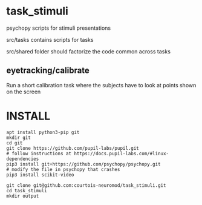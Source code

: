 # task_stimuli

psychopy scripts for stimuli presentations

src/tasks contains scripts for tasks

src/shared folder should factorize the code common across tasks

## eyetracking/calibrate

Run a short calibration task where the subjects have to look at points shown on the screen


# INSTALL

```
apt install python3-pip git
mkdir git
cd git
git clone https://github.com/pupil-labs/pupil.git
# follow instructions at https://docs.pupil-labs.com/#linux-dependencies
pip3 install git+https://github.com/psychopy/psychopy.git
# modify the file in psychopy that crashes
pip3 install scikit-video

git clone git@github.com:courtois-neuromod/task_stimuli.git
cd task_stimuli
mkdir output
```
